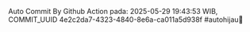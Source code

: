 Auto Commit By Github Action pada: 2025-05-29 19:43:53 WIB, COMMIT_UUID 4e2c2da7-4323-4840-8e6a-ca011a5d938f #autohijau🗿
